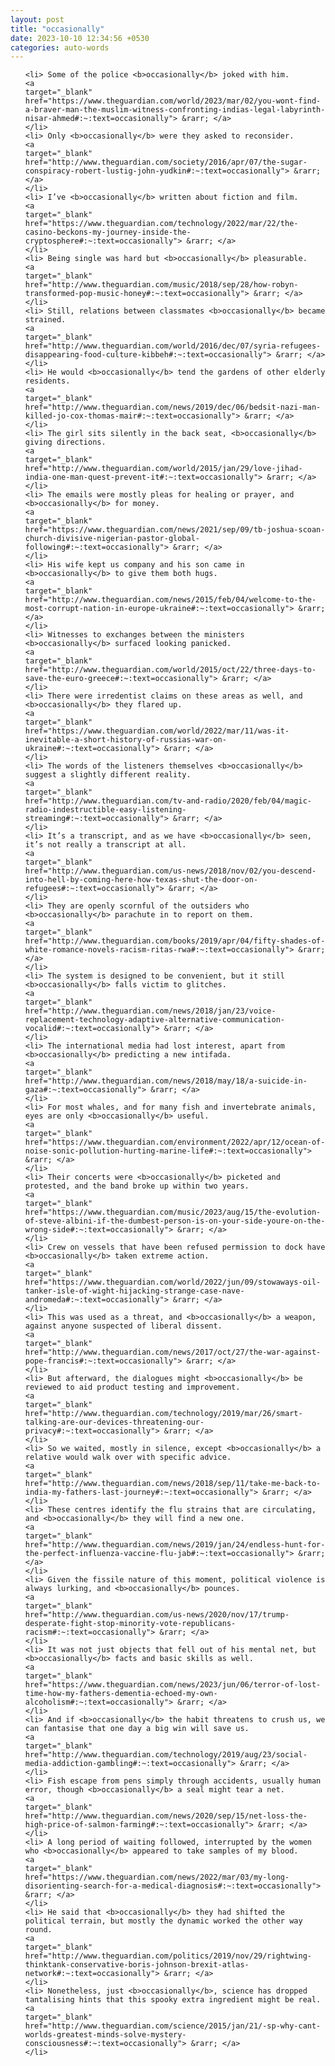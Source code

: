 ```yaml
---
layout: post
title: "occasionally"
date: 2023-10-10 12:34:56 +0530
categories: auto-words
---
```

<ol>

    <li> Some of the police <b>occasionally</b> joked with him.
    <a 
    target="_blank" 
    href="https://www.theguardian.com/world/2023/mar/02/you-wont-find-a-braver-man-the-muslim-witness-confronting-indias-legal-labyrinth-nisar-ahmed#:~:text=occasionally"> &rarr; </a>
    </li>
    <li> Only <b>occasionally</b> were they asked to reconsider.
    <a 
    target="_blank" 
    href="http://www.theguardian.com/society/2016/apr/07/the-sugar-conspiracy-robert-lustig-john-yudkin#:~:text=occasionally"> &rarr; </a>
    </li>
    <li> I’ve <b>occasionally</b> written about fiction and film.
    <a 
    target="_blank" 
    href="https://www.theguardian.com/technology/2022/mar/22/the-casino-beckons-my-journey-inside-the-cryptosphere#:~:text=occasionally"> &rarr; </a>
    </li>
    <li> Being single was hard but <b>occasionally</b> pleasurable.
    <a 
    target="_blank" 
    href="http://www.theguardian.com/music/2018/sep/28/how-robyn-transformed-pop-music-honey#:~:text=occasionally"> &rarr; </a>
    </li>
    <li> Still, relations between classmates <b>occasionally</b> became strained.
    <a 
    target="_blank" 
    href="http://www.theguardian.com/world/2016/dec/07/syria-refugees-disappearing-food-culture-kibbeh#:~:text=occasionally"> &rarr; </a>
    </li>
    <li> He would <b>occasionally</b> tend the gardens of other elderly residents.
    <a 
    target="_blank" 
    href="http://www.theguardian.com/news/2019/dec/06/bedsit-nazi-man-killed-jo-cox-thomas-mair#:~:text=occasionally"> &rarr; </a>
    </li>
    <li> The girl sits silently in the back seat, <b>occasionally</b> giving directions.
    <a 
    target="_blank" 
    href="http://www.theguardian.com/world/2015/jan/29/love-jihad-india-one-man-quest-prevent-it#:~:text=occasionally"> &rarr; </a>
    </li>
    <li> The emails were mostly pleas for healing or prayer, and <b>occasionally</b> for money.
    <a 
    target="_blank" 
    href="https://www.theguardian.com/news/2021/sep/09/tb-joshua-scoan-church-divisive-nigerian-pastor-global-following#:~:text=occasionally"> &rarr; </a>
    </li>
    <li> His wife kept us company and his son came in <b>occasionally</b> to give them both hugs.
    <a 
    target="_blank" 
    href="http://www.theguardian.com/news/2015/feb/04/welcome-to-the-most-corrupt-nation-in-europe-ukraine#:~:text=occasionally"> &rarr; </a>
    </li>
    <li> Witnesses to exchanges between the ministers <b>occasionally</b> surfaced looking panicked.
    <a 
    target="_blank" 
    href="http://www.theguardian.com/world/2015/oct/22/three-days-to-save-the-euro-greece#:~:text=occasionally"> &rarr; </a>
    </li>
    <li> There were irredentist claims on these areas as well, and <b>occasionally</b> they flared up.
    <a 
    target="_blank" 
    href="https://www.theguardian.com/world/2022/mar/11/was-it-inevitable-a-short-history-of-russias-war-on-ukraine#:~:text=occasionally"> &rarr; </a>
    </li>
    <li> The words of the listeners themselves <b>occasionally</b> suggest a slightly different reality.
    <a 
    target="_blank" 
    href="http://www.theguardian.com/tv-and-radio/2020/feb/04/magic-radio-indestructible-easy-listening-streaming#:~:text=occasionally"> &rarr; </a>
    </li>
    <li> It’s a transcript, and as we have <b>occasionally</b> seen, it’s not really a transcript at all.
    <a 
    target="_blank" 
    href="http://www.theguardian.com/us-news/2018/nov/02/you-descend-into-hell-by-coming-here-how-texas-shut-the-door-on-refugees#:~:text=occasionally"> &rarr; </a>
    </li>
    <li> They are openly scornful of the outsiders who <b>occasionally</b> parachute in to report on them.
    <a 
    target="_blank" 
    href="http://www.theguardian.com/books/2019/apr/04/fifty-shades-of-white-romance-novels-racism-ritas-rwa#:~:text=occasionally"> &rarr; </a>
    </li>
    <li> The system is designed to be convenient, but it still <b>occasionally</b> falls victim to glitches.
    <a 
    target="_blank" 
    href="http://www.theguardian.com/news/2018/jan/23/voice-replacement-technology-adaptive-alternative-communication-vocalid#:~:text=occasionally"> &rarr; </a>
    </li>
    <li> The international media had lost interest, apart from <b>occasionally</b> predicting a new intifada.
    <a 
    target="_blank" 
    href="http://www.theguardian.com/news/2018/may/18/a-suicide-in-gaza#:~:text=occasionally"> &rarr; </a>
    </li>
    <li> For most whales, and for many fish and invertebrate animals, eyes are only <b>occasionally</b> useful.
    <a 
    target="_blank" 
    href="https://www.theguardian.com/environment/2022/apr/12/ocean-of-noise-sonic-pollution-hurting-marine-life#:~:text=occasionally"> &rarr; </a>
    </li>
    <li> Their concerts were <b>occasionally</b> picketed and protested, and the band broke up within two years.
    <a 
    target="_blank" 
    href="https://www.theguardian.com/music/2023/aug/15/the-evolution-of-steve-albini-if-the-dumbest-person-is-on-your-side-youre-on-the-wrong-side#:~:text=occasionally"> &rarr; </a>
    </li>
    <li> Crew on vessels that have been refused permission to dock have <b>occasionally</b> taken extreme action.
    <a 
    target="_blank" 
    href="https://www.theguardian.com/world/2022/jun/09/stowaways-oil-tanker-isle-of-wight-hijacking-strange-case-nave-andromeda#:~:text=occasionally"> &rarr; </a>
    </li>
    <li> This was used as a threat, and <b>occasionally</b> a weapon, against anyone suspected of liberal dissent.
    <a 
    target="_blank" 
    href="http://www.theguardian.com/news/2017/oct/27/the-war-against-pope-francis#:~:text=occasionally"> &rarr; </a>
    </li>
    <li> But afterward, the dialogues might <b>occasionally</b> be reviewed to aid product testing and improvement.
    <a 
    target="_blank" 
    href="http://www.theguardian.com/technology/2019/mar/26/smart-talking-are-our-devices-threatening-our-privacy#:~:text=occasionally"> &rarr; </a>
    </li>
    <li> So we waited, mostly in silence, except <b>occasionally</b> a relative would walk over with specific advice.
    <a 
    target="_blank" 
    href="http://www.theguardian.com/news/2018/sep/11/take-me-back-to-india-my-fathers-last-journey#:~:text=occasionally"> &rarr; </a>
    </li>
    <li> These centres identify the flu strains that are circulating, and <b>occasionally</b> they will find a new one.
    <a 
    target="_blank" 
    href="http://www.theguardian.com/news/2019/jan/24/endless-hunt-for-the-perfect-influenza-vaccine-flu-jab#:~:text=occasionally"> &rarr; </a>
    </li>
    <li> Given the fissile nature of this moment, political violence is always lurking, and <b>occasionally</b> pounces.
    <a 
    target="_blank" 
    href="http://www.theguardian.com/us-news/2020/nov/17/trump-desperate-fight-stop-minority-vote-republicans-racism#:~:text=occasionally"> &rarr; </a>
    </li>
    <li> It was not just objects that fell out of his mental net, but <b>occasionally</b> facts and basic skills as well.
    <a 
    target="_blank" 
    href="https://www.theguardian.com/news/2023/jun/06/terror-of-lost-time-how-my-fathers-dementia-echoed-my-own-alcoholism#:~:text=occasionally"> &rarr; </a>
    </li>
    <li> And if <b>occasionally</b> the habit threatens to crush us, we can fantasise that one day a big win will save us.
    <a 
    target="_blank" 
    href="http://www.theguardian.com/technology/2019/aug/23/social-media-addiction-gambling#:~:text=occasionally"> &rarr; </a>
    </li>
    <li> Fish escape from pens simply through accidents, usually human error, though <b>occasionally</b> a seal might tear a net.
    <a 
    target="_blank" 
    href="http://www.theguardian.com/news/2020/sep/15/net-loss-the-high-price-of-salmon-farming#:~:text=occasionally"> &rarr; </a>
    </li>
    <li> A long period of waiting followed, interrupted by the women who <b>occasionally</b> appeared to take samples of my blood.
    <a 
    target="_blank" 
    href="https://www.theguardian.com/news/2022/mar/03/my-long-disorienting-search-for-a-medical-diagnosis#:~:text=occasionally"> &rarr; </a>
    </li>
    <li> He said that <b>occasionally</b> they had shifted the political terrain, but mostly the dynamic worked the other way round.
    <a 
    target="_blank" 
    href="http://www.theguardian.com/politics/2019/nov/29/rightwing-thinktank-conservative-boris-johnson-brexit-atlas-network#:~:text=occasionally"> &rarr; </a>
    </li>
    <li> Nonetheless, just <b>occasionally</b>, science has dropped tantalising hints that this spooky extra ingredient might be real.
    <a 
    target="_blank" 
    href="http://www.theguardian.com/science/2015/jan/21/-sp-why-cant-worlds-greatest-minds-solve-mystery-consciousness#:~:text=occasionally"> &rarr; </a>
    </li>